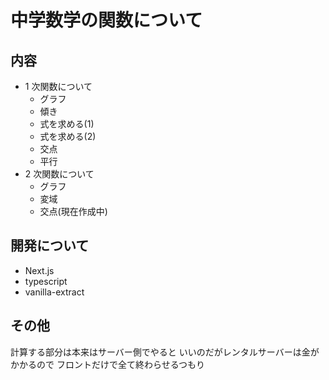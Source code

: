# 中学数学の関数について

## 内容

- 1 次関数について
  - グラフ
  - 傾き
  - 式を求める(1)
  - 式を求める(2)
  - 交点
  - 平行
- 2 次関数について
  - グラフ
  - 変域
  - 交点(現在作成中)

## 開発について

- Next.js
- typescript
- vanilla-extract

## その他

計算する部分は本来はサーバー側でやると
いいのだがレンタルサーバーは金がかかるので
フロントだけで全て終わらせるつもり
